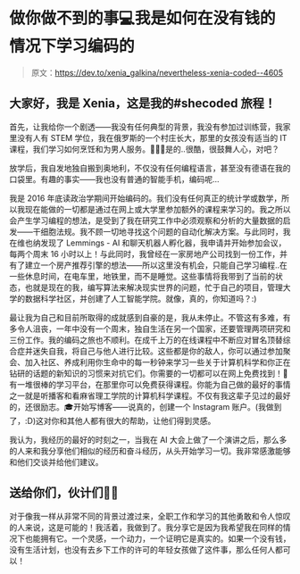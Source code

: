 # 做你做不到的事💻我是如何在没有钱的情况下学习编码的

> 原文：<https://dev.to/xenia_galkina/nevertheless-xenia-coded--4605>

## 大家好，我是 Xenia，这是我的#shecoded 旅程！

首先，让我给你一个剧透——我没有任何典型的背景，我没有参加过训练营，我家里没有人有 STEM 学位，我在俄罗斯的一个村庄长大，那里的女孩没有适当的 IT 课程，我们学习如何烹饪和为男人服务。🤦🏼‍♀️是的..很酷，很鼓舞人心，对吧？

放学后，我自发地独自搬到奥地利，不仅没有任何编程语言，甚至没有德语在我的口袋里。有趣的事实——我也没有普通的智能手机，编码呢...

我是 2016 年底读政治学期间开始编码的。我们没有任何真正的统计学或数学，所以我现在能做的一切都是通过在网上或大学里参加额外的课程来学习的。我之所以会产生学习编程的想法，是受到了我在研究工作中必须观察和分析的大量数据的启发——干细胞法规。我不顾一切地寻找这个问题的自动化解决方案。与此同时，我在维也纳发现了 Lemmings - AI 和聊天机器人孵化器，我申请并开始参加会议，每两个周末 16 小时以上！与此同时，我曾经在一家房地产公司找到一份工作，并有了建立一个房产推荐引擎的想法——所以这里没有机会，只能自己学习编程..在一些休息时间，在电车里，地铁里，而不是睡觉。这些事情将我带到了当前的状态，也就是现在的我，编写算法来解决现实世界的问题，忙于自己的项目，管理大学的数据科学社区，并创建了人工智能学院。就像，真的，你知道吗？:)

最让我为自己和目前所取得的成就感到自豪的是，我从未停止。不管这有多难，有多令人沮丧，一年中没有一个周末，独自生活在另一个国家，还要管理两项研究和三份工作。我的编码之旅也不顺利。在成千上万的在线课程中不断应对冒名顶替综合症并迷失自我，将自己与他人进行比较。这些都是你的敌人，你可以通过参加聚会、加入社区、养成利用你生命中的每一秒钟来学习一些关于计算机科学和你正在钻研的话题的新知识的习惯来对抗它们。你需要的一切都可以在网上免费找到！💸有一堆很棒的学习平台，在那里你可以免费获得课程。你能为自己做的最好的事情之一就是听播客和看麻省理工学院的计算机科学课程。不仅有我这辈子见过的最好的，还很励志。🎓开始写博客——说真的，创建一个 Instagram 账户。(我做到了，:D)这对你和其他人都有很大的帮助，让他们得到灵感。

我认为，我经历的最好的时刻之一，当我在 AI 大会上做了一个演讲之后，那么多的人来和我分享他们相似的经历和奋斗经历，从头开始学习一切。我非常感激能够和他们交谈并给他们建议。

## 送给你们，伙计们💪🏻

对于像我一样从非常不同的背景过渡过来，全职工作和学习的其他勇敢和令人惊叹的人来说，这是可能的！我活着，我做到了。我分享它是因为我希望我在同样的情况下也能拥有它。一个灵感，一个动力，一个证明它是真实的。如果一个没有钱，没有生活计划，也没有去乡下工作的许可的年轻女孩做了这件事，那么任何人都可以！